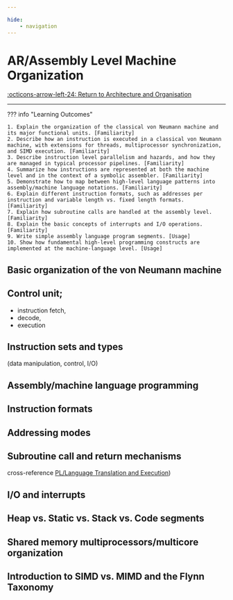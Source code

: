 ```yaml
---

hide:
    - navigation 
---
```

# AR/Assembly Level Machine Organization

[:octicons-arrow-left-24: Return to Architecture and Organisation](/Bodies-of-Knowledge/Architecture-Organisation/)

---

??? info "Learning Outcomes"

    1. Explain the organization of the classical von Neumann machine and its major functional units. [Familiarity]
    2. Describe how an instruction is executed in a classical von Neumann machine, with extensions for threads, multiprocessor synchronization, and SIMD execution. [Familiarity]
    3. Describe instruction level parallelism and hazards, and how they are managed in typical processor pipelines. [Familiarity]
    4. Summarize how instructions are represented at both the machine level and in the context of a symbolic assembler. [Familiarity]
    5. Demonstrate how to map between high-level language patterns into assembly/machine language notations. [Familiarity]
    6. Explain different instruction formats, such as addresses per instruction and variable length vs. fixed length formats. [Familiarity]
    7. Explain how subroutine calls are handled at the assembly level. [Familiarity]
    8. Explain the basic concepts of interrupts and I/O operations. [Familiarity]
    9. Write simple assembly language program segments. [Usage]
    10. Show how fundamental high-level programming constructs are implemented at the machine-language level. [Usage]

## Basic organization of the von Neumann machine

## Control unit; 

- instruction fetch, 
- decode, 
- execution
  
## Instruction sets and types 

(data manipulation, control, I/O)

## Assembly/machine language programming

## Instruction formats

## Addressing modes

## Subroutine call and return mechanisms 

cross-reference [PL/Language Translation and Execution]())

## I/O and interrupts

## Heap vs. Static vs. Stack vs. Code segments

## Shared memory multiprocessors/multicore organization

## Introduction to SIMD vs. MIMD and the Flynn Taxonomy
